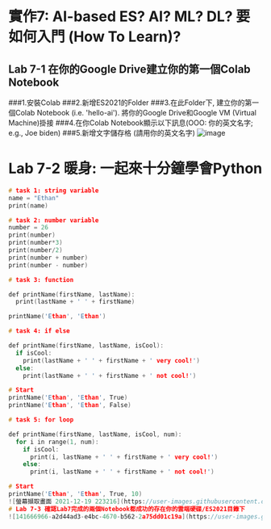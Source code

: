 # 實作7: AI-based ES? AI? ML? DL? 要如何入門 (How To Learn)?
## Lab 7-1 在你的Google Drive建立你的第一個Colab Notebook
###1.安裝Colab
###2.新增ES2021的Folder
###3.在此Folder下, 建立你的第一個Colab Notebook (i.e. 'hello-ai'). 將你的Google Drive和Google VM (Virtual Machine)掛接
###4.在你Colab Notebook顯示以下訊息(OOO: 你的英文名字; e.g., Joe biden)
###5.新增文字儲存格 (請用你的英文名字)
![image](https://user-images.githubusercontent.com/89329178/146678378-c76be253-fcb7-448e-9614-dd776bc9a3b9.png)

# Lab 7-2 暖身: 一起來十分鐘學會Python
```` c
# task 1: string variable
name = "Ethan"
print(name)

# task 2: number variable
number = 26
print(number)
print(number*3)
print(number/2)
print(number + number)
print(number - number)

# task 3: function

def printName(firstName, lastName):
  print(lastName + ' ' + firstName)

printName('Ethan', 'Ethan')

# task 4: if else

def printName(firstName, lastName, isCool):
  if isCool:
    print(lastName + ' ' + firstName + ' very cool!')
  else:
    print(lastName + ' ' + firstName + ' not cool!')

# Start
printName('Ethan', 'Ethan', True)
printName('Ethan', 'Ethan', False)

# task 5: for loop

def printName(firstName, lastName, isCool, num):
  for i in range(1, num):
    if isCool:
      print(i, lastName + ' ' + firstName + ' very cool!')
    else:
      print(i, lastName + ' ' + firstName + ' not cool!')

# Start
printName('Ethan', 'Ethan', True, 10)
![螢幕擷取畫面 2021-12-19 223216](https://user-images.githubusercontent.com/89329178/146678659-5b4ff9fd-5425-44c0-b2e0-fce972e4c813.png)
# Lab 7-3 確認Lab7完成的兩個Notebook都成功的存在你的雲端硬碟/ES2021目錄下
![141666966-a2d44ad3-e4bc-4670-b562-2a75dd01c19a](https://user-images.githubusercontent.com/89329178/146678685-64b434ae-74e8-4055-8494-69bc7e861d9d.png)
